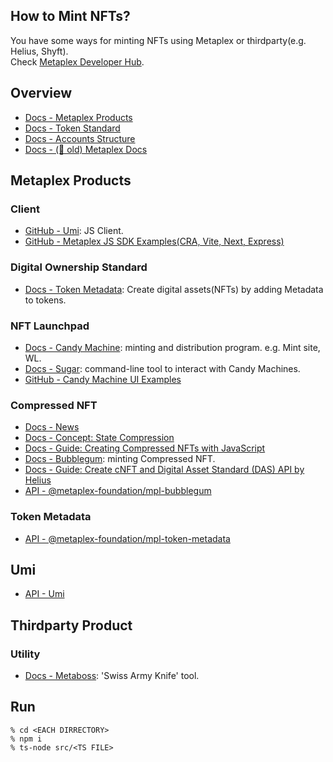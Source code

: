 ## How to Mint NFTs?
You have some ways for minting NFTs using Metaplex or thirdparty(e.g. Helius, Shyft).  
Check [Metaplex Developer Hub](https://developers.metaplex.com/).

## Overview
- [Docs - Metaplex Products](https://developers.metaplex.com/products)
- [Docs - Token Standard](https://developers.metaplex.com/token-metadata/token-standard)
- [Docs - Accounts Structure](https://developers.metaplex.com/token-metadata)
- [Docs - (🚨 old) Metaplex Docs](https://docs.metaplex.com/)

## Metaplex Products
### Client
- [GitHub - Umi](https://github.com/metaplex-foundation/umi): JS Client.
- [GitHub - Metaplex JS SDK Examples(CRA, Vite, Next, Express)](https://github.com/metaplex-foundation/js-examples)

### Digital Ownership Standard
- [Docs - Token Metadata](https://developers.metaplex.com/token-metadata): Create digital assets(NFTs) by adding Metadata to tokens.

### NFT Launchpad
- [Docs - Candy Machine](https://developers.metaplex.com/candy-machine): minting and distribution program. e.g. Mint site, WL.
- [Docs - Sugar](https://developers.metaplex.com/candy-machine/sugar): command-line tool to interact with Candy Machines.
- [GitHub - Candy Machine UI Examples](https://github.com/metaplex-foundation/mpl-token-metadata/tree/main/examples/js)

### Compressed NFT
- [Docs - News](https://solana.com/news/how-to-use-compressed-nfts-on-solana?ref=solana.ghost.io)
- [Docs - Concept: State Compression](https://edge.docs.solana.com/learn/state-compression)
- [Docs - Guide: Creating Compressed NFTs with JavaScript](https://edge.docs.solana.com/developing/guides/compressed-nfts)
- [Docs - Bubblegum](https://developers.metaplex.com/bubblegum): minting Compressed NFT.
- [Docs - Guide: Create cNFT and Digital Asset Standard (DAS) API by Helius](https://www.helius.dev/blog/all-you-need-to-know-about-compression-on-solana)
- [API - @metaplex-foundation/mpl-bubblegum](https://mpl-bubblegum-js-docs.vercel.app/index.html)

### Token Metadata
- [API - @metaplex-foundation/mpl-token-metadata](https://mpl-token-metadata-js-docs.vercel.app/)

## Umi
- [API - Umi](https://umi-docs.vercel.app/)

## Thirdparty Product
### Utility
- [Docs - Metaboss](https://metaboss.rs/): 'Swiss Army Knife' tool.

## Run
```
% cd <EACH DIRRECTORY>
% npm i
% ts-node src/<TS FILE>
```